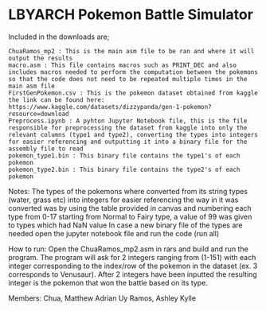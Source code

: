 # LBYARCH Pokemon Battle Simulator
Included in the downloads are;

	ChuaRamos_mp2 : This is the main asm file to be ran and where it will output the results
	macro.asm : This file contains macros such as PRINT_DEC and also includes macros needed to perform the computation between the pokemons so that the code does not need to be repeated multiple times in the main asm file
	FirstGenPokemon.csv : This is the pokemon dataset obtained from kaggle the link can be found here: https://www.kaggle.com/datasets/dizzypanda/gen-1-pokemon?resource=download
	Preprocess.ipynb : A pyhton Jupyter Notebook file, this is the file responsible for preprocessing the dataset from kaggle into only the relevant columns (type1 and type2), converting the types into integers for easier referencing and outputting it into a binary file for the assembly file to read
	pokemon_type1.bin : This binary file contains the type1's of each pokemon
	pokemon_type2.bin : This binary file contains the type2's of each pokemon

Notes:
The types of the pokemons where converted from its string types (water, grass etc) into integers for easier referencing the way in it was converted was by using the table provided in canvas and numbering each type from 0-17 starting from Normal to Fairy type, a value of 99 was given to types which had NaN value
In case a new binary file of the types are needed open the jupyter notebook file and run the code (run all)

How to run:
Open the ChuaRamos_mp2.asm in rars and build and run the program. The program will ask for 2 integers ranging from (1-151) with each integer corresponding to the index/row of the pokemon in the dataset (ex. 3 corresponds to Venusaur). After 2 integers have been inputted the resulting integer is the
pokemon that won the battle based on its type.

Members:
Chua, Matthew Adrian Uy
Ramos, Ashley Kylle

